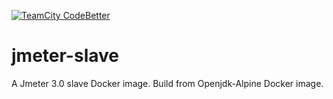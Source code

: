 [![TeamCity CodeBetter](https://img.shields.io/badge/docker%20build-success-brightgreen.svg)](https://hub.docker.com/r/stelar/jmeter-slave/builds/)


# jmeter-slave
A Jmeter 3.0 slave Docker image. Build from Openjdk-Alpine Docker image.

